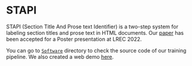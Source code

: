# STAPI

STAPI (Section Title And Prose text Identifier) is a two-step system for labeling section titles and prose text in HTML documents. Our [paper](http://www.lrec-conf.org/proceedings/lrec2022/pdf/2022.lrec-1.371.pdf) has been accepted for a Poster presentation at LREC 2022.

You can go to [`Software`](./Software) directory to check the source code of our training pipeline. We also created a web demo [here](https://structure-extractor.ist.psu.edu).